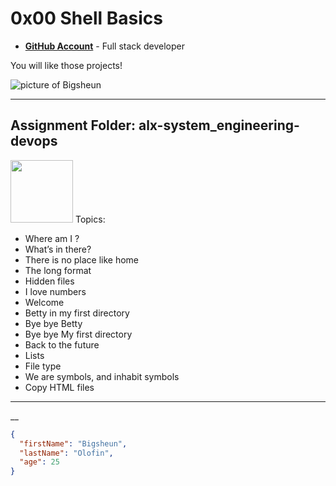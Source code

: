 # 0x00 Shell Basics

- __[GitHub Account](github.com/Bigsheun)__ - Full stack developer 


You will like those projects!


 ![picture of Bigsheun](https://avatars.githubusercontent.com/u/88635898?s=120&v=4 "Full stack developer")
___
## Assignment Folder: alx-system_engineering-devops
<img src="https://s3.amazonaws.com/intranet-projects-files/holbertonschool-sysadmin_devops/205/image.jpg" width="100" />
Topics:

- Where am I ?
- What’s in there?
- There is no place like home
- The long format
 - Hidden files
 - I love numbers
 - Welcome
 - Betty in my first directory
 - Bye bye Betty
 - Bye bye My first directory
 - Back to the future
 - Lists
 - File type
 - We are symbols, and inhabit symbols
 - Copy HTML files


___



__
```json
{
  "firstName": "Bigsheun",
  "lastName": "Olofin",
  "age": 25
}
```

